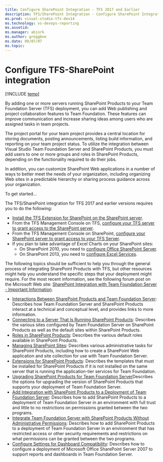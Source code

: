 ```yaml
---
title: Configure SharePoint Integration - TFS 2017 and Earlier 
description: TFS/SharePoint Integration - Configure SharePoint Integration - TFS 2017 and Earlier 
ms.prod: visual-studio-tfs-dev14
ms.technology: vs-devops-reporting
ms.assetid:  
ms.manager: abjork
ms.author: greggboe
ms.date: 09/07/07
ms.topic: 
---
```


# Configure TFS-SharePoint integration

[!INCLUDE [temp](./_shared/about-sharepoint-deprecation.md)]

By adding one or more servers running SharePoint Products to your Team Foundation Server (TFS) deployment, you can add Web publishing and project collaboration features to Team Foundation. These features can improve communication and increase sharing ideas among users who are assigned tasks in team projects. 

The project portal for your team project provides a central location for storing documents, posting announcements, listing build information, and reporting on your team project status. To utilize the integration between Visual Studio Team Foundation Server and SharePoint Products, you must add users to one or more groups and roles in SharePoint Products, depending on the functionality required to do their jobs.

In addition, you can customize SharePoint Web applications in a number of ways to better meet the needs of your organization, including organizing Web sites in a predictable hierarchy or sharing process guidance across your organization.

To get started...

The TFS/SharePoint integration for TFS 2017 and earlier versions requires you to do the following:
* [Install the TFS Extension for SharePoint on the SharePoint server](/vsts/tfs-server/install/sharepoint/install-sharepoint?toc=/vsts/report/sharepoint-dashboards/toc.json&bc=/vsts/report/sharepoint-dashboards/breadcrumb/toc.json).
* From the TFS Management Console on TFS, [configure your TFS server to grant access to the SharePoint server](../../tfs-server/install/sharepoint/config-enterprise-app-def.md?toc=/vsts/report/sharepoint-dashboards/toc.json&bc=/vsts/report/sharepoint-dashboards/breadcrumb/toc.json).
* From the TFS Management Console on SharePoint, [configure your SharePoint server to grant access to your TFS Server](/vsts/tfs-server/admin/config-ent-sharepoint0710-dashboards?toc=/vsts/report/sharepoint-dashboards/toc.json&bc=/vsts/report/sharepoint-dashboards/breadcrumb/toc.json).
* If you plan to take advantage of Excel Charts on your SharePoint sites:
  * On SharePoint 2010, you need to [configure Office SharePoint Server](https://msdn.microsoft.com/library/ee462863%28v=vs.100%29.aspx).
  * On SharePoint 2013, you need to [configure Excel Services](../../tfs-server/install/sharepoint/install-sharepoint.md).


The following topics should be sufficient to help you through the general process of integrating SharePoint Products with TFS, but other resources might help you understand the specific steps that your deployment might require. For the most recent information, see the following forum post on the Microsoft Web site: [SharePoint Integration with Team Foundation Server - Important Information](http://go.microsoft.com/fwlink/?LinkId=185224).

- [Interactions Between SharePoint Products and Team Foundation Server](https://msdn.microsoft.com/library/ms253177.aspx): Describes how Team Foundation Server and SharePoint Products interact at a technical and conceptual level, and provides links to more information.
- [Connecting to a Server That Is Running SharePoint Products](https://msdn.microsoft.com/library/ms253085.aspx): Describes the various sites configured by Team Foundation Server on SharePoint Products as well as the default sites within SharePoint Products.
- [Roles in SharePoint Products](https://msdn.microsoft.com/library/ms252445.aspx): Describes the various default roles available in SharePoint Products.
- [Managing SharePoint Sites](https://msdn.microsoft.com/library/ms252503.aspx): Describes various administrative tasks for SharePoint Products, including how to create a SharePoint Web application and site collection for use with Team Foundation Server.
- [Extensions for SharePoint Products](https://msdn.microsoft.com/library/bb552177.aspx): Describes the templates that must be installed for SharePoint Products if it is not installed on the same server that is running the application-tier services for Team Foundation.
- [Upgrading SharePoint Products for Team Foundation Server](https://msdn.microsoft.com/library/bb909691.aspx)Describes the options for upgrading the version of SharePoint Products that supports your deployment of Team Foundation Server.
- [Add Integration with SharePoint Products to a Deployment of Team Foundation Server](https://msdn.microsoft.com/library/ee462861.aspx): Describes how to add SharePoint Products to a deployment of Team Foundation Server in an environment with full trust and little to no restrictions on permissions granted between the two programs.
- [Integrate Team Foundation Server with SharePoint Products Without Administrative Permissions](https://msdn.microsoft.com/library/ee462864.aspx): Describes how to add SharePoint Products to a deployment of Team Foundation Server in an environment that has restricted access or other security requirements and restrictions on what permissions can be granted between the two programs.
- [Configure Settings for Dashboard Compatibility](https://msdn.microsoft.com/library/ee462863.aspx): Describes how to configure a deployment of Microsoft Office SharePoint Server 2007 to support reports and dashboards in Team Foundation Server.



